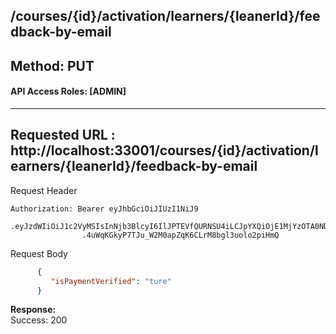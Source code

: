 
## /courses/{id}/activation/learners/{leanerId}/feedback-by-email

## Method: PUT
#### API Access Roles: [ADMIN]

---
Requested URL : http://localhost:33001/courses/{id}/activation/learners/{leanerId}/feedback-by-email<br>
--
Request Header
```
Authorization: Bearer eyJhbGciOiJIUzI1NiJ9
                .eyJzdWIiOiJ1c2VyMSIsInNjb3BlcyI6IlJPTEVfQURNSU4iLCJpYXQiOjE1MjYzOTA0NDMsImV4cCI6MTUyNjQwODQ0M30
                .4uWqKGkyP7TJu_W2M0apZqK6CLrM8bgl3uolo2piHmQ
```
Request Body
```json
      {
         "isPaymentVerified": "ture"
      }

```
**Response:** <br>
Success: 200

